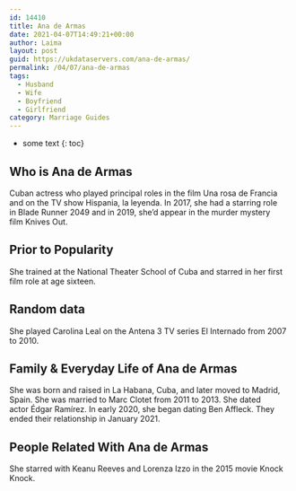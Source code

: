 ```yaml
---
id: 14410
title: Ana de Armas
date: 2021-04-07T14:49:21+00:00
author: Laima
layout: post
guid: https://ukdataservers.com/ana-de-armas/
permalink: /04/07/ana-de-armas
tags:
  - Husband
  - Wife
  - Boyfriend
  - Girlfriend
category: Marriage Guides
---
```


* some text
{: toc}


## Who is Ana de Armas
                  
                  
                  
Cuban actress who played principal roles in the film Una rosa de Francia and on the TV show Hispania, la leyenda. In 2017, she had a starring role in Blade Runner 2049 and in 2019, she&#8217;d appear in the murder mystery film Knives Out. 
                  
              
            
              
            
                
                
                
## Prior to Popularity
                  
                  
                  
She trained at the National Theater School of Cuba and starred in her first film role at age sixteen. 
                  
              
            
              
            
                
                
                
## Random data
                  
                  
                  
She played Carolina Leal on the Antena 3 TV series El Internado from 2007 to 2010.
                  
              
            
              
            
                
                
                
## Family & Everyday Life of Ana de Armas
                  
                  
                  
She was born and raised in La Habana, Cuba, and later moved to Madrid, Spain. She was married to Marc Clotet from 2011 to 2013. She dated actor Édgar Ramírez. In early 2020, she began dating Ben Affleck. They ended their relationship in January 2021.
                  
              
            
              
            
                
                
                
## People Related With Ana de Armas
                  
                  
                  
She starred with Keanu Reeves and Lorenza Izzo in the 2015 movie Knock Knock.
                  
              
            
              
            
                
              
            
              
              
            
            
              
            
          
          
          